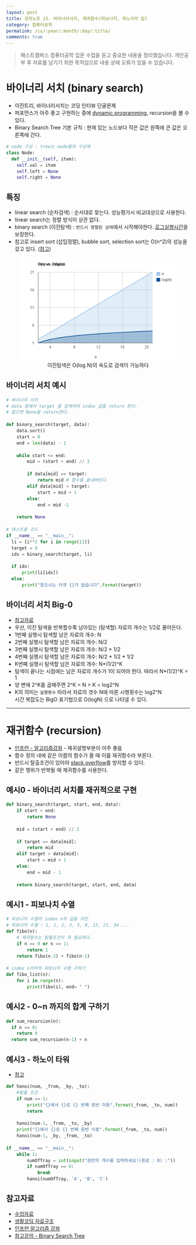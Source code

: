```yaml
---
layout: post
title: 강의노트 15. 바이너리서치, 재귀함수(피보나치, 하노이의 탑)
category: 컴퓨터공학
permalink: /cs/:year/:month/:day/:title/
comments: true
---
```

> 패스트캠퍼스 컴퓨터공학 입문 수업을 듣고 중요한 내용을 정리했습니다. 개인공부 후 자료를 남기기 위한 목적임으로 내용 상에 오류가 있을 수 있습니다.


# 바이너리 서치 (binary search)
- 이진트리, 바이너리서치는 코딩 인터뷰 단골문제
- 퍼포먼스가 아주 좋고 구현하는 중에 [dynamic programming](https://namu.wiki/w/%EB%8F%99%EC%A0%81%20%EA%B3%84%ED%9A%8D%EB%B2%95), recursion을 볼 수 있다.
- Binary Search Tree 기본 규칙 : 현재 있는 노드보다 작은 값은 왼쪽에 큰 값은 오른쪽에 간다.

```python
# node 구성 : tree는 node들의 구성체
class Node:
  def __init__(self, item):
    self.val = item
    self.left = None
    self.right = None
```

## 특징
- linear search (순차검색) : 순서대로 찾는다. 성능평가시 비교대상으로 사용한다.
- linear search는 정렬 방식이 상관 없다.
- binary search (이진탐색) : `반드시 정렬된 상태`에서 시작해야한다. [로그실행시간](http://hyeonstorage.tistory.com/335)을 보장한다.
- 참고로 insert sort (삽입정렬), bubble sort, selection sort는 O(n^2)의 성능을 갖고 있다. ([참고](http://gompangs.tistory.com/46))

<center>
 <figure>
 <img src="/assets/post-img/cs/logn.png" alt="views">
 <figcaption>이진탐색은 O(log N)의 속도로 검색이 가능하다</figcaption>
 </figure>
 </center>

## 바이너리 서치 예시

```python
# 바이너리 서치
# data 중에서 target 을 검색하여 index 값을 return 한다.
# 없으면 None을 return한다.

def binary_search(target, data):
    data.sort()
    start = 0
    end = len(data) - 1

    while start <= end:
        mid = (start + end) // 2

        if data[mid] == target:
            return mid # 함수를 끝내버린다.
        elif data[mid] < target:
            start = mid + 1
        else:
            end = mid -1

    return None

# 테스트용 코드
if __name__ == "__main__":
  li = [i**2 for i in range(11)]
  target = 9
  idx = binary_search(target, li)

  if idx:
      print(li[idx])
  else:
      print("찾으시는 타겟 {}가 없습니다".format(target))
```

## 바이너리 서치 Big-0
- [참고자료](http://jwoop.tistory.com/9)
- 우선, 이진 탐색을 반복할수록 남아있는 (탐색할) 자료의 개수는 1/2로 줄어든다.
- 1번째 실행시 탐색할 남은 자료의 개수: N
- 2번째 실행시 탐색할 남은 자료의 개수: N/2
- 3번째 실행시 탐색할 남은 자료의 개수: N/2 * 1/2
- 4번째 실행시 탐색할 남은 자료의 개수: N/2 * 1/2 * 1/2
- K번째 실행시 탐색할 남은 자료의 개수: N*(1/2)^K
- 탐색이 끝나는 시점에는 남은 자료의 개수가 1이 되어야 한다. 따라서 N*(1/2)^K = 1
- 양 변에 2^K를 곱해주면 2^K = N > K = log2^N
- K의 의미는 `실행횟수` 따라서 자료의 갯수 N에 따른 시행횟수는 log2^N    
  시간 복잡도는 BigO 표기법으로 O(logN) 으로 나타낼 수 있다.


---

# 재귀함수 (recursion)
- [인프런 - 알고리즘강좌](https://www.inflearn.com/course/%EC%95%8C%EA%B3%A0%EB%A6%AC%EC%A6%98-%EA%B0%95%EC%A2%8C/) - 재귀설명부분이 아주 좋음
- 함수 정의 내에 같은 이름의 함수가 올 때 이를 재귀함수라 부른다.
- 반드시 탈출조건이 있어야 [stack overflow](https://ko.wikipedia.org/wiki/%EC%8A%A4%ED%83%9D_%EC%98%A4%EB%B2%84%ED%94%8C%EB%A1%9C)를 방지할 수 있다.
- 같은 행위가 반복될 때 재귀함수를 사용한다.

## 예시0 - 바이너리 서치를 재귀적으로 구현

```python
def binary_search(target, start, end, data):
    if start > end:
        return None

    mid = (start + end) // 2

    if target == data[mid]:
        return mid
    elif target > data[mid]:
        start = mid + 1
    else:
        end = mid - 1  

    return binary_search(target, start, end, data)
```

## 예시1 - 피보나치 수열

```python
# 피보나치 수열의 index n의 값을 리턴
# 피보나치 수열 : 1, 1, 2, 3, 5, 8, 13, 21, 34 ...
def fibo(n):
    # 재귀함수는 탈출조건이 꼭 필요하다.
    if n == 0 or n == 1:
        return 1
    return fibo(n-2) + fibo(n-1)

# index n까지의 피보나치 수열 구하기
def fibo_list(n):
    for i in range(n):
        print(fibo(i), end= " ")
```

## 예시2 - 0~n 까지의 합계 구하기

```python
def sum_recursion(n):
  if n == 0:
    return 0
  return sum_recursion(n-1) + n
```

## 예시3 - 하노이 타워
- [참고](http://ledgku.tistory.com/39)

```python
def hanoi(num, _from, _by, _to):
    #탈출 조건
    if num == 1:
        print("{}에서 {}로 {} 번째 원반 이동".format(_from, _to, num))
        return

    hanoi(num-1, _from, _to, _by)
    print("{}에서 {}로 {} 번째 원반 이동".format(_from, _to, num))
    hanoi(num-1, _by, _from, _to)

if __name__ == "__main__":
    while 1:
        numOfTray = int(input("원반의 개수를 입력하세요!(종료 : 0) :"))
        if numOfTray == 0:
            break
        hanoi(numOfTray, 'A', 'B', 'C')

```

## 참고자료
- [수업자료](https://github.com/ythwork/ComputerScienceSchool/blob/master/lecture/datastructure/recursion/binary_search_recursion.pdf)
- [생활코딩 자료구조](https://opentutorials.org/module/1335)
- [인프런 알고리즘 강좌](https://www.inflearn.com/course/%EC%95%8C%EA%B3%A0%EB%A6%AC%EC%A6%98-%EA%B0%95%EC%A2%8C/)
- [참고강의 - Binary Search Tree](https://www.inflearn.com/course-status-2/)
